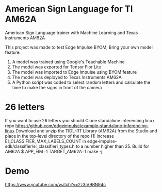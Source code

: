 # American Sign Language for TI AM62A

American Sign Language trainer with Machine Learning and Texas Instruments AM62A

This project was made to test Edge Impulse BYOM, Bring your own model feature.

1. A model was trained using Google's Teachable Machine
2. The model was exported for Tensor Flor Lite
3. The model was imported to Edge Impulse using BYOM feature
4. The model was deployed to Texas Instruments AM62A
5. A Python script was coded to select random letters and calculate the time to make the signs in front of the camera

# 26 letters

If you want to use 26 letters you should
Clone standalone inferencing linux repo https://github.com/edgeimpulse/example-standalone-inferencing-linux
Download and unzip the TIDL-RT Library (AM62A) from the Studio and place in the top-level directory of the repo (1)
increase EI_CLASSIFIER_MAX_LABELS_COUNT in edge-impulse-sdk/classifier/ei_classifieri_types.h to a number higher than 25.
Build for AM62A
$ APP_EIM=1 TARGET_AM62A=1 make -j

# Demo 

https://www.youtube.com/watch?v=2z3iV9BN94c
